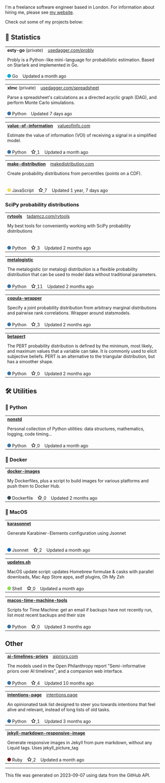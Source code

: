 I'm a freelance software engineer based in London. For information about hiring me, please see [my website](https://tadamcz.com/hire-me/).

Check out some of my projects below:
<h2>🎲 Statistics</h2>

<table> <tr> <td> <strong>esty-go</strong> (private) &nbsp;&nbsp; <span> <a href=https://usedagger.com/probly>usedagger.com/probly</a> </span> <p>Probly is a Python-like mini-language for probabilistic estimation. Based on Starlark and implemented in Go.&nbsp; &nbsp; &nbsp; &nbsp; &nbsp; &nbsp; &nbsp; &nbsp; &nbsp; &nbsp; &nbsp; &nbsp; &nbsp; &nbsp; &nbsp; &nbsp; &nbsp; &nbsp; &nbsp; &nbsp; &nbsp; &nbsp; </p> </td> </tr> <tr> <td> <img src=img/go.png alt width=12 height=12> Go &nbsp;&nbsp; Updated a month ago </td> </tr> </table> 



<table> <tr> <td> <strong>xlmc</strong> (private) &nbsp;&nbsp; <span> <a href=https://usedagger.com/spreadsheet>usedagger.com/spreadsheet</a> </span> <p>Parse a spreadsheet's calculations as a directed acyclic graph (DAG), and perform Monte Carlo simulations.&nbsp; &nbsp; &nbsp; &nbsp; &nbsp; &nbsp; &nbsp; &nbsp; &nbsp; &nbsp; &nbsp; &nbsp; &nbsp; &nbsp; &nbsp; &nbsp; &nbsp; &nbsp; &nbsp; &nbsp; &nbsp; &nbsp; &nbsp; &nbsp; </p> </td> </tr> <tr> <td> <img src=img/python.png alt width=12 height=12> Python &nbsp;&nbsp; Updated 7 days ago </td> </tr> </table> 



<table> <tr> <td> <strong><a href=https://github.com/tadamcz/value-of-information>value-of-information</a></strong> &nbsp;&nbsp; <span> <a href=https://valueofinfo.com/ >valueofinfo.com</a> </span> <p>Estimate the value of information (VOI) of receiving a signal in a simplified model.&nbsp; &nbsp; &nbsp; &nbsp; &nbsp; &nbsp; &nbsp; &nbsp; &nbsp; &nbsp; &nbsp; &nbsp; &nbsp; &nbsp; &nbsp; &nbsp; &nbsp; &nbsp; &nbsp; &nbsp; &nbsp; &nbsp; &nbsp; &nbsp; &nbsp; &nbsp; &nbsp; &nbsp; &nbsp; &nbsp; &nbsp; &nbsp; &nbsp; &nbsp; &nbsp; &nbsp; &nbsp; &nbsp; &nbsp; &nbsp; &nbsp; &nbsp; &nbsp; &nbsp; &nbsp; &nbsp; </p> </td> </tr> <tr> <td> <img src=img/python.png alt width=12 height=12> Python &nbsp;&nbsp; <a href=https://github.com/tadamcz/value-of-information/stargazers> <img src=img/star.png alt width=16 height=16> </a> 1 &nbsp;&nbsp; Updated a month ago </td> </tr> </table> 



<table> <tr> <td> <strong><a href=https://github.com/tadamcz/make-distribution>make-distribution</a></strong> &nbsp;&nbsp; <span> <a href=http://makedistribution.com>makedistribution.com</a> </span> <p>Create probability distributions from percentiles (points on a CDF).&nbsp; &nbsp; &nbsp; &nbsp; &nbsp; &nbsp; &nbsp; &nbsp; &nbsp; &nbsp; &nbsp; &nbsp; &nbsp; &nbsp; &nbsp; &nbsp; &nbsp; &nbsp; &nbsp; &nbsp; &nbsp; &nbsp; &nbsp; &nbsp; &nbsp; &nbsp; &nbsp; &nbsp; &nbsp; &nbsp; &nbsp; &nbsp; &nbsp; &nbsp; &nbsp; &nbsp; &nbsp; &nbsp; &nbsp; &nbsp; &nbsp; &nbsp; &nbsp; &nbsp; &nbsp; &nbsp; &nbsp; &nbsp; &nbsp; &nbsp; &nbsp; &nbsp; &nbsp; &nbsp; &nbsp; &nbsp; &nbsp; &nbsp; &nbsp; &nbsp; &nbsp; &nbsp; </p> </td> </tr> <tr> <td> <img src=img/javascript.png alt width=12 height=12> JavaScript &nbsp;&nbsp; <a href=https://github.com/tadamcz/make-distribution/stargazers> <img src=img/star.png alt width=16 height=16> </a> 7 &nbsp;&nbsp; Updated 1 year, 7 days ago </td> </tr> </table> 

<h3>SciPy probability distributions</h3>

<table> <tr> <td> <strong><a href=https://github.com/tadamcz/rvtools>rvtools</a></strong> &nbsp;&nbsp; <span> <a href=http://tadamcz.com/rvtools/ >tadamcz.com/rvtools</a> </span> <p>My best tools for conveniently working with SciPy probability distributions&nbsp; &nbsp; &nbsp; &nbsp; &nbsp; &nbsp; &nbsp; &nbsp; &nbsp; &nbsp; &nbsp; &nbsp; &nbsp; &nbsp; &nbsp; &nbsp; &nbsp; &nbsp; &nbsp; &nbsp; &nbsp; &nbsp; &nbsp; &nbsp; &nbsp; &nbsp; &nbsp; &nbsp; &nbsp; &nbsp; &nbsp; &nbsp; &nbsp; &nbsp; &nbsp; &nbsp; &nbsp; &nbsp; &nbsp; &nbsp; &nbsp; &nbsp; &nbsp; &nbsp; &nbsp; &nbsp; &nbsp; &nbsp; &nbsp; &nbsp; &nbsp; &nbsp; &nbsp; &nbsp; &nbsp; </p> </td> </tr> <tr> <td> <img src=img/python.png alt width=12 height=12> Python &nbsp;&nbsp; <a href=https://github.com/tadamcz/rvtools/stargazers> <img src=img/star.png alt width=16 height=16> </a> 3 &nbsp;&nbsp; Updated 2 months ago </td> </tr> </table> 



<table> <tr> <td> <strong><a href=https://github.com/tadamcz/metalogistic>metalogistic</a></strong> &nbsp;&nbsp; <span> <a href></a> </span> <p>The metalogistic (or metalog) distribution is a flexible probability distribution that can be used to model data without traditional parameters.</p> </td> </tr> <tr> <td> <img src=img/python.png alt width=12 height=12> Python &nbsp;&nbsp; <a href=https://github.com/tadamcz/metalogistic/stargazers> <img src=img/star.png alt width=16 height=16> </a> 11 &nbsp;&nbsp; Updated 2 months ago </td> </tr> </table> 



<table> <tr> <td> <strong><a href=https://github.com/tadamcz/copula-wrapper>copula-wrapper</a></strong> &nbsp;&nbsp; <span> <a href></a> </span> <p>Specify a joint probability distribution from arbitrary marginal distributions and pairwise rank correlations. Wrapper around statsmodels.</p> </td> </tr> <tr> <td> <img src=img/python.png alt width=12 height=12> Python &nbsp;&nbsp; <a href=https://github.com/tadamcz/copula-wrapper/stargazers> <img src=img/star.png alt width=16 height=16> </a> 3 &nbsp;&nbsp; Updated 2 months ago </td> </tr> </table> 



<table> <tr> <td> <strong><a href=https://github.com/tadamcz/betapert>betapert</a></strong> &nbsp;&nbsp; <span> <a href></a> </span> <p>The PERT probability distribution is defined by the minimum, most likely, and maximum values that a variable can take. It is commonly used to elicit subjective beliefs. PERT is an alternative to the triangular distribution, but has a smoother shape. </p> </td> </tr> <tr> <td> <img src=img/python.png alt width=12 height=12> Python &nbsp;&nbsp; <a href=https://github.com/tadamcz/betapert/stargazers> <img src=img/star.png alt width=16 height=16> </a> 0 &nbsp;&nbsp; Updated 2 months ago </td> </tr> </table> 

<h2>🛠️ Utilities</h2><h3>🐍 Python</h3>

<table> <tr> <td> <strong><a href=https://github.com/tadamcz/nonstd>nonstd</a></strong> &nbsp;&nbsp; <span> <a href></a> </span> <p>Personal collection of Python utilities: data structures, mathematics, logging, code timing...&nbsp; &nbsp; &nbsp; &nbsp; &nbsp; &nbsp; &nbsp; &nbsp; &nbsp; &nbsp; &nbsp; &nbsp; &nbsp; &nbsp; &nbsp; &nbsp; &nbsp; &nbsp; &nbsp; &nbsp; &nbsp; &nbsp; &nbsp; &nbsp; &nbsp; &nbsp; &nbsp; &nbsp; &nbsp; &nbsp; &nbsp; &nbsp; &nbsp; &nbsp; &nbsp; &nbsp; </p> </td> </tr> <tr> <td> <img src=img/python.png alt width=12 height=12> Python &nbsp;&nbsp; <a href=https://github.com/tadamcz/nonstd/stargazers> <img src=img/star.png alt width=16 height=16> </a> 0 &nbsp;&nbsp; Updated a month ago </td> </tr> </table> 

<h3>🐳 Docker</h3>

<table> <tr> <td> <strong><a href=https://github.com/tadamcz/docker-images>docker-images</a></strong> &nbsp;&nbsp; <span> <a href></a> </span> <p>My Dockerfiles, plus a script to build images for various platforms and push them to Docker Hub.&nbsp; &nbsp; &nbsp; &nbsp; &nbsp; &nbsp; &nbsp; &nbsp; &nbsp; &nbsp; &nbsp; &nbsp; &nbsp; &nbsp; &nbsp; &nbsp; &nbsp; &nbsp; &nbsp; &nbsp; &nbsp; &nbsp; &nbsp; &nbsp; &nbsp; &nbsp; &nbsp; &nbsp; &nbsp; &nbsp; &nbsp; &nbsp; &nbsp; &nbsp; </p> </td> </tr> <tr> <td> <img src=img/dockerfile.png alt width=12 height=12> Dockerfile &nbsp;&nbsp; <a href=https://github.com/tadamcz/docker-images/stargazers> <img src=img/star.png alt width=16 height=16> </a> 0 &nbsp;&nbsp; Updated 2 months ago </td> </tr> </table> 

<h3>🍎 MacOS</h3>

<table> <tr> <td> <strong><a href=https://github.com/tadamcz/karasonnet>karasonnet</a></strong> &nbsp;&nbsp; <span> <a href></a> </span> <p>Generate Karabiner-Elements configuration using Jsonnet&nbsp; &nbsp; &nbsp; &nbsp; &nbsp; &nbsp; &nbsp; &nbsp; &nbsp; &nbsp; &nbsp; &nbsp; &nbsp; &nbsp; &nbsp; &nbsp; &nbsp; &nbsp; &nbsp; &nbsp; &nbsp; &nbsp; &nbsp; &nbsp; &nbsp; &nbsp; &nbsp; &nbsp; &nbsp; &nbsp; &nbsp; &nbsp; &nbsp; &nbsp; &nbsp; &nbsp; &nbsp; &nbsp; &nbsp; &nbsp; &nbsp; &nbsp; &nbsp; &nbsp; &nbsp; &nbsp; &nbsp; &nbsp; &nbsp; &nbsp; &nbsp; &nbsp; &nbsp; &nbsp; &nbsp; &nbsp; &nbsp; &nbsp; &nbsp; &nbsp; &nbsp; &nbsp; &nbsp; &nbsp; &nbsp; &nbsp; &nbsp; &nbsp; &nbsp; &nbsp; &nbsp; &nbsp; &nbsp; &nbsp; &nbsp; </p> </td> </tr> <tr> <td> <img src=img/jsonnet.png alt width=12 height=12> Jsonnet &nbsp;&nbsp; <a href=https://github.com/tadamcz/karasonnet/stargazers> <img src=img/star.png alt width=16 height=16> </a> 2 &nbsp;&nbsp; Updated a month ago </td> </tr> </table> 



<table> <tr> <td> <strong><a href=https://github.com/tadamcz/updates.sh>updates.sh</a></strong> &nbsp;&nbsp; <span> <a href></a> </span> <p>MacOS update script: updates Homebrew formulae & casks with parallel downloads, Mac App Store apps, asdf plugins, Oh My Zsh&nbsp; &nbsp; &nbsp; &nbsp; &nbsp; &nbsp; &nbsp; </p> </td> </tr> <tr> <td> <img src=img/shell.png alt width=12 height=12> Shell &nbsp;&nbsp; <a href=https://github.com/tadamcz/updates.sh/stargazers> <img src=img/star.png alt width=16 height=16> </a> 0 &nbsp;&nbsp; Updated a month ago </td> </tr> </table> 



<table> <tr> <td> <strong><a href=https://github.com/tadamcz/macos-time-machine-tools>macos-time-machine-tools</a></strong> &nbsp;&nbsp; <span> <a href></a> </span> <p>Scripts for Time Machine: get an email if backups have not recently run, list most recent backups and their size&nbsp; &nbsp; &nbsp; &nbsp; &nbsp; &nbsp; &nbsp; &nbsp; &nbsp; &nbsp; &nbsp; &nbsp; &nbsp; &nbsp; &nbsp; &nbsp; &nbsp; &nbsp; </p> </td> </tr> <tr> <td> <img src=img/python.png alt width=12 height=12> Python &nbsp;&nbsp; <a href=https://github.com/tadamcz/macos-time-machine-tools/stargazers> <img src=img/star.png alt width=16 height=16> </a> 0 &nbsp;&nbsp; Updated 3 months ago </td> </tr> </table> 

<h2>Other</h2>

<table> <tr> <td> <strong><a href=https://github.com/tadamcz/ai-timelines-priors>ai-timelines-priors</a></strong> &nbsp;&nbsp; <span> <a href=https://aipriors.com/ >aipriors.com</a> </span> <p>The models used in the Open Philanthropy report "Semi-informative priors over AI timelines", and a companion web interface.&nbsp; &nbsp; &nbsp; &nbsp; &nbsp; &nbsp; &nbsp; </p> </td> </tr> <tr> <td> <img src=img/python.png alt width=12 height=12> Python &nbsp;&nbsp; <a href=https://github.com/tadamcz/ai-timelines-priors/stargazers> <img src=img/star.png alt width=16 height=16> </a> 4 &nbsp;&nbsp; Updated 10 months ago </td> </tr> </table> 



<table> <tr> <td> <strong><a href=https://github.com/tadamcz/intentions-page>intentions-page</a></strong> &nbsp;&nbsp; <span> <a href=https://intentions.page>intentions.page</a> </span> <p>An opinionated task list designed to steer you towards intentions that feel alive and relevant, instead of long lists of old tasks.</p> </td> </tr> <tr> <td> <img src=img/python.png alt width=12 height=12> Python &nbsp;&nbsp; <a href=https://github.com/tadamcz/intentions-page/stargazers> <img src=img/star.png alt width=16 height=16> </a> 1 &nbsp;&nbsp; Updated 3 months ago </td> </tr> </table> 



<table> <tr> <td> <strong><a href=https://github.com/tadamcz/jekyll-markdown-responsive-image>jekyll-markdown-responsive-image</a></strong> &nbsp;&nbsp; <span> <a href></a> </span> <p>Generate responsive images in Jekyll from pure markdown, without any Liquid tags. Uses jekyll_picture_tag&nbsp; &nbsp; &nbsp; &nbsp; &nbsp; &nbsp; &nbsp; &nbsp; &nbsp; &nbsp; &nbsp; &nbsp; &nbsp; &nbsp; &nbsp; &nbsp; &nbsp; &nbsp; &nbsp; &nbsp; &nbsp; &nbsp; &nbsp; &nbsp; &nbsp; </p> </td> </tr> <tr> <td> <img src=img/ruby.png alt width=12 height=12> Ruby &nbsp;&nbsp; <a href=https://github.com/tadamcz/jekyll-markdown-responsive-image/stargazers> <img src=img/star.png alt width=16 height=16> </a> 2 &nbsp;&nbsp; Updated a month ago </td> </tr> </table> 

<hr><p>This file was generated on 2023-09-07 using data from the GitHub API.</p>